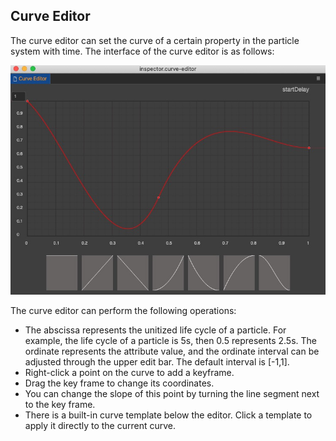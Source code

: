 ## Curve Editor

The curve editor can set the curve of a certain property in the particle system with time. The interface of the curve editor is as follows:

![](img/curve_editor.png)

The curve editor can perform the following operations:

- The abscissa represents the unitized life cycle of a particle. For example, the life cycle of a particle is 5s, then 0.5 represents 2.5s. The ordinate represents the attribute value, and the ordinate interval can be adjusted through the upper edit bar. The default interval is [-1,1].
- Right-click a point on the curve to add a keyframe.
- Drag the key frame to change its coordinates.
- You can change the slope of this point by turning the line segment next to the key frame.
- There is a built-in curve template below the editor. Click a template to apply it directly to the current curve.